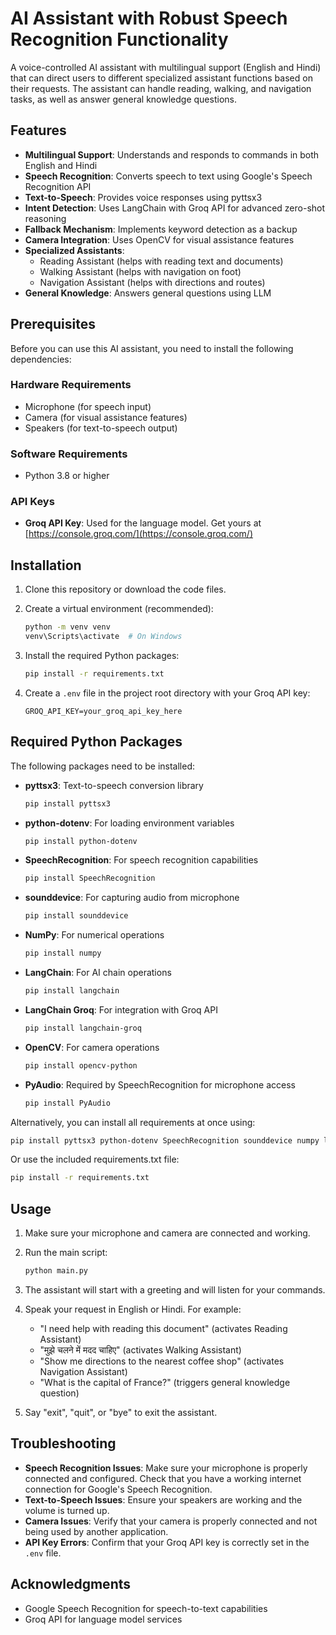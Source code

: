 # AI Assistant with Robust Speech Recognition Functionality

A voice-controlled AI assistant with multilingual support (English and Hindi) that can direct users to different specialized assistant functions based on their requests. The assistant can handle reading, walking, and navigation tasks, as well as answer general knowledge questions.

## Features

- **Multilingual Support**: Understands and responds to commands in both English and Hindi
- **Speech Recognition**: Converts speech to text using Google's Speech Recognition API
- **Text-to-Speech**: Provides voice responses using pyttsx3
- **Intent Detection**: Uses LangChain with Groq API for advanced zero-shot reasoning
- **Fallback Mechanism**: Implements keyword detection as a backup
- **Camera Integration**: Uses OpenCV for visual assistance features
- **Specialized Assistants**:
  - Reading Assistant (helps with reading text and documents)
  - Walking Assistant (helps with navigation on foot)
  - Navigation Assistant (helps with directions and routes)
- **General Knowledge**: Answers general questions using LLM

## Prerequisites

Before you can use this AI assistant, you need to install the following dependencies:

### Hardware Requirements

- Microphone (for speech input)
- Camera (for visual assistance features)
- Speakers (for text-to-speech output)

### Software Requirements

- Python 3.8 or higher

### API Keys

- **Groq API Key**: Used for the language model. Get yours at [https://console.groq.com/](https://console.groq.com/)

## Installation

1. Clone this repository or download the code files.

2. Create a virtual environment (recommended):
   ```bash
   python -m venv venv
   venv\Scripts\activate  # On Windows
   ```

3. Install the required Python packages:
   ```bash
   pip install -r requirements.txt
   ```

4. Create a `.env` file in the project root directory with your Groq API key:
   ```
   GROQ_API_KEY=your_groq_api_key_here
   ```

## Required Python Packages

The following packages need to be installed:

- **pyttsx3**: Text-to-speech conversion library
  ```bash
  pip install pyttsx3
  ```

- **python-dotenv**: For loading environment variables
  ```bash
  pip install python-dotenv
  ```

- **SpeechRecognition**: For speech recognition capabilities
  ```bash
  pip install SpeechRecognition
  ```

- **sounddevice**: For capturing audio from microphone
  ```bash
  pip install sounddevice
  ```

- **NumPy**: For numerical operations
  ```bash
  pip install numpy
  ```

- **LangChain**: For AI chain operations
  ```bash
  pip install langchain
  ```

- **LangChain Groq**: For integration with Groq API
  ```bash
  pip install langchain-groq
  ```

- **OpenCV**: For camera operations
  ```bash
  pip install opencv-python
  ```

- **PyAudio**: Required by SpeechRecognition for microphone access
  ```bash
  pip install PyAudio
  ```

Alternatively, you can install all requirements at once using:

```bash
pip install pyttsx3 python-dotenv SpeechRecognition sounddevice numpy langchain langchain-groq opencv-python PyAudio
```

Or use the included requirements.txt file:

```bash
pip install -r requirements.txt
```

## Usage

1. Make sure your microphone and camera are connected and working.

2. Run the main script:
   ```bash
   python main.py
   ```

3. The assistant will start with a greeting and will listen for your commands.

4. Speak your request in English or Hindi. For example:
   - "I need help with reading this document" (activates Reading Assistant)
   - "मुझे चलने में मदद चाहिए" (activates Walking Assistant)
   - "Show me directions to the nearest coffee shop" (activates Navigation Assistant)
   - "What is the capital of France?" (triggers general knowledge question)

5. Say "exit", "quit", or "bye" to exit the assistant.

## Troubleshooting

- **Speech Recognition Issues**: Make sure your microphone is properly connected and configured. Check that you have a working internet connection for Google's Speech Recognition.
- **Text-to-Speech Issues**: Ensure your speakers are working and the volume is turned up.
- **Camera Issues**: Verify that your camera is properly connected and not being used by another application.
- **API Key Errors**: Confirm that your Groq API key is correctly set in the `.env` file.



## Acknowledgments

- Google Speech Recognition for speech-to-text capabilities
- Groq API for language model services
